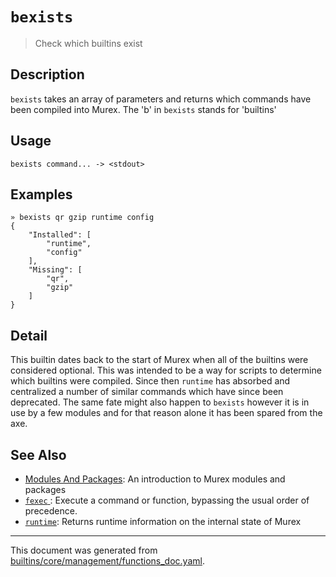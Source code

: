 # `bexists`

> Check which builtins exist

## Description

`bexists` takes an array of parameters and returns which commands have been
compiled into Murex. The 'b' in `bexists` stands for 'builtins'

## Usage

```
bexists command... -> <stdout>
```

## Examples

```
» bexists qr gzip runtime config
{
    "Installed": [
        "runtime",
        "config"
    ],
    "Missing": [
        "qr",
        "gzip"
    ]
}
```

## Detail

This builtin dates back to the start of Murex when all of the builtins were
considered optional. This was intended to be a way for scripts to determine
which builtins were compiled. Since then `runtime` has absorbed and centralized
a number of similar commands which have since been deprecated. The same fate
might also happen to `bexists` however it is in use by a few modules and for
that reason alone it has been spared from the axe.

## See Also

* [Modules And Packages](../user-guide/modules.md):
  An introduction to Murex modules and packages
* [`fexec` ](../commands/fexec.md):
  Execute a command or function, bypassing the usual order of precedence.
* [`runtime`](../commands/runtime.md):
  Returns runtime information on the internal state of Murex

<hr/>

This document was generated from [builtins/core/management/functions_doc.yaml](https://github.com/lmorg/murex/blob/master/builtins/core/management/functions_doc.yaml).
